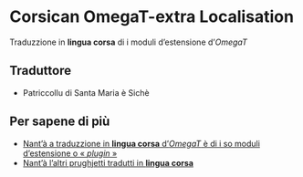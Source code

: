 # Corsican OmegaT-extra Localisation
Traduzzione in __lingua corsa__ di i moduli d’estensione d’_OmegaT_

## Traduttore
- Patriccollu di Santa Maria è Sichè

## Per sapene di più
- [Nant’à a traduzzione in __lingua corsa__ d’_OmegaT_ è di i so moduli d’estensione o « _plugin_ »](https://github.com/Patriccollu/Lingua_Corsa-Infurmatica/blob/ceppu/Prughjetti/OmegaT/Traduzzione.md)
- [Nant’à l’altri prughjetti tradutti in __lingua corsa__](https://github.com/Patriccollu/Lingua_Corsa-Infurmatica#readme)
